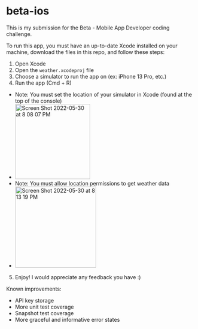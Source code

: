 # beta-ios

This is my submission for the Beta - Mobile App Developer coding challenge.

To run this app, you must have an up-to-date Xcode installed on your machine, download the files in this repo, and follow these steps:
1. Open Xcode
2. Open the `weather.xcodeproj` file
3. Choose a simulator to run the app on (ex: iPhone 13 Pro, etc.)
4. Run the app (Cmd + R)
  * Note: You must set the location of your simulator in Xcode (found at the top of the console)
  * <img width="200" alt="Screen Shot 2022-05-30 at 8 08 07 PM" src="https://user-images.githubusercontent.com/20590648/171069911-d67bef02-929a-4e6a-a394-7febd82875dd.png">
  * Note: You must allow location permissions to get weather data
  * <img width="216" alt="Screen Shot 2022-05-30 at 8 13 19 PM" src="https://user-images.githubusercontent.com/20590648/171070201-3b7cd6eb-91d9-4807-b62f-b457d5857428.png">



  
5. Enjoy! I would appreciate any feedback you have :)


Known improvements:
- API key storage
- More unit test coverage
- Snapshot test coverage
- More graceful and informative error states
